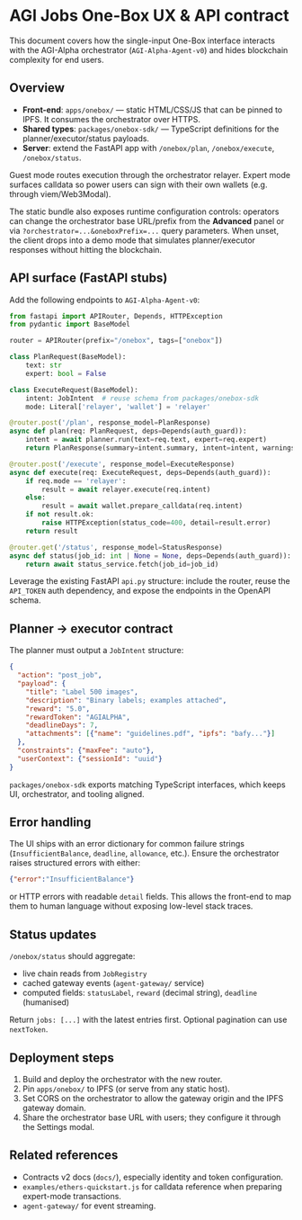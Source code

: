 # AGI Jobs One-Box UX & API contract

This document covers how the single-input One-Box interface interacts with the AGI-Alpha orchestrator (`AGI-Alpha-Agent-v0`) and hides blockchain complexity for end users.

## Overview

- **Front-end**: `apps/onebox/` — static HTML/CSS/JS that can be pinned to IPFS. It consumes the orchestrator over HTTPS.
- **Shared types**: `packages/onebox-sdk/` — TypeScript definitions for the planner/executor/status payloads.
- **Server**: extend the FastAPI app with `/onebox/plan`, `/onebox/execute`, `/onebox/status`.

Guest mode routes execution through the orchestrator relayer. Expert mode surfaces calldata so power users can sign with their own wallets (e.g. through viem/Web3Modal).

The static bundle also exposes runtime configuration controls: operators can change the orchestrator base URL/prefix from the **Advanced** panel or via `?orchestrator=...&oneboxPrefix=...` query parameters. When unset, the client drops into a demo mode that simulates planner/executor responses without hitting the blockchain.

## API surface (FastAPI stubs)

Add the following endpoints to `AGI-Alpha-Agent-v0`:

```py
from fastapi import APIRouter, Depends, HTTPException
from pydantic import BaseModel

router = APIRouter(prefix="/onebox", tags=["onebox"])

class PlanRequest(BaseModel):
    text: str
    expert: bool = False

class ExecuteRequest(BaseModel):
    intent: JobIntent  # reuse schema from packages/onebox-sdk
    mode: Literal['relayer', 'wallet'] = 'relayer'

@router.post('/plan', response_model=PlanResponse)
async def plan(req: PlanRequest, deps=Depends(auth_guard)):
    intent = await planner.run(text=req.text, expert=req.expert)
    return PlanResponse(summary=intent.summary, intent=intent, warnings=intent.warnings)

@router.post('/execute', response_model=ExecuteResponse)
async def execute(req: ExecuteRequest, deps=Depends(auth_guard)):
    if req.mode == 'relayer':
        result = await relayer.execute(req.intent)
    else:
        result = await wallet.prepare_calldata(req.intent)
    if not result.ok:
        raise HTTPException(status_code=400, detail=result.error)
    return result

@router.get('/status', response_model=StatusResponse)
async def status(job_id: int | None = None, deps=Depends(auth_guard)):
    return await status_service.fetch(job_id=job_id)
```

Leverage the existing FastAPI `api.py` structure: include the router, reuse the `API_TOKEN` auth dependency, and expose the endpoints in the OpenAPI schema.

## Planner → executor contract

The planner must output a `JobIntent` structure:

```json
{
  "action": "post_job",
  "payload": {
    "title": "Label 500 images",
    "description": "Binary labels; examples attached",
    "reward": "5.0",
    "rewardToken": "AGIALPHA",
    "deadlineDays": 7,
    "attachments": [{"name": "guidelines.pdf", "ipfs": "bafy..."}]
  },
  "constraints": {"maxFee": "auto"},
  "userContext": {"sessionId": "uuid"}
}
```

`packages/onebox-sdk` exports matching TypeScript interfaces, which keeps UI, orchestrator, and tooling aligned.

## Error handling

The UI ships with an error dictionary for common failure strings (`InsufficientBalance`, `deadline`, `allowance`, etc.). Ensure the orchestrator raises structured errors with either:

```json
{"error":"InsufficientBalance"}
```

or HTTP errors with readable `detail` fields. This allows the front-end to map them to human language without exposing low-level stack traces.

## Status updates

`/onebox/status` should aggregate:

- live chain reads from `JobRegistry`
- cached gateway events (`agent-gateway/` service)
- computed fields: `statusLabel`, `reward` (decimal string), `deadline` (humanised)

Return `jobs: [...]` with the latest entries first. Optional pagination can use `nextToken`.

## Deployment steps

1. Build and deploy the orchestrator with the new router.
2. Pin `apps/onebox/` to IPFS (or serve from any static host).
3. Set CORS on the orchestrator to allow the gateway origin and the IPFS gateway domain.
4. Share the orchestrator base URL with users; they configure it through the Settings modal.

## Related references

- Contracts v2 docs (`docs/`), especially identity and token configuration.
- `examples/ethers-quickstart.js` for calldata reference when preparing expert-mode transactions.
- `agent-gateway/` for event streaming.
